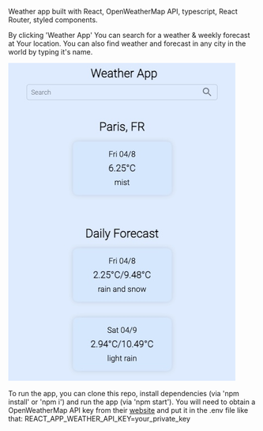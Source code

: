 Weather app built with React, OpenWeatherMap API, typescript, React Router,
styled components.

By clicking 'Weather App' You can search for a weather & weekly forecast at Your
location. You can also find weather and forecast in any city in the world by
typing it's name.

![orecast](/assets/forecast.jpg)

To run the app, you can clone this repo, install dependencies (via 'npm install' or 'npm i') and run the app (via 'npm start'). You will need to obtain a OpenWeatherMap API key from their [website](https://openweathermap.org/api) and put it in the .env file like that: REACT_APP_WEATHER_API_KEY=your_private_key

